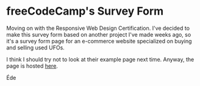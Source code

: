 # freeCodeCamp's Survey Form
Moving on with the Responsive Web Design Certification. I've decided to make this survey form based on another project I've made weeks ago, so it's a survey form page for an e-commerce website specialized on buying and selling used UFOs.

I think I should try not to look at their example page next time.
Anyway, the page is hosted [here](https://codepen.io/edesoares/full/eYWPvxq).

Éde